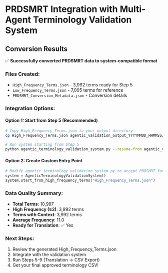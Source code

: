 # PRDSMRT Integration with Multi-Agent Terminology Validation System

## Conversion Results

✅ **Successfully converted PRDSMRT data to system-compatible format**

### Files Created:
- `High_Frequency_Terms.json` - 3,992 terms ready for Step 5
- `Low_Frequency_Terms.json` - 7,005 terms for reference
- `PRDSMRT_Conversion_Metadata.json` - Conversion details

### Integration Options:

#### Option 1: Start from Step 5 (Recommended)
```bash
# Copy High_Frequency_Terms.json to your output directory
cp High_Frequency_Terms.json agentic_validation_output_YYYYMMDD_HHMMSS/

# Run system starting from Step 5
python agentic_terminology_validation_system.py --resume-from agentic_validation_output_YYYYMMDD_HHMMSS
```

#### Option 2: Create Custom Entry Point
```python
# Modify agentic_terminology_validation_system.py to accept PRDSMRT format
system = AgenticTerminologyValidationSystem()
system.start_from_high_frequency_terms("High_Frequency_Terms.json")
```

### Data Quality Summary:
- **Total Terms**: 10,997
- **High Frequency (≥2)**: 3,992 terms
- **Terms with Context**: 3,992 terms
- **Average Frequency**: 11.0
- **Ready for Translation**: ✅ Yes

### Next Steps:
1. Review the generated High_Frequency_Terms.json
2. Integrate with the validation system
3. Run Steps 5-9 (Translation → CSV Export)
4. Get your final approved terminology CSV!
